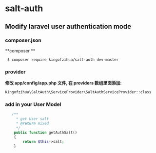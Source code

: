 # salt-auth


## Modify laravel user authentication mode

### composer.json
**composer **

     $ composer require kingofzihua/salt-auth dev-master

### provider
**修改 app/config/app.php 文件, 在 providers 数组里面添加:**

	Kingofzihua\SaltAuth\ServiceProvider\SaltAuthServiceProvider::class



### add in your User Model
```php
   /**
     * get User salt
     * @return mixed
     */
    public function getAuthSalt()
    {
        return $this->salt;
    }
```
